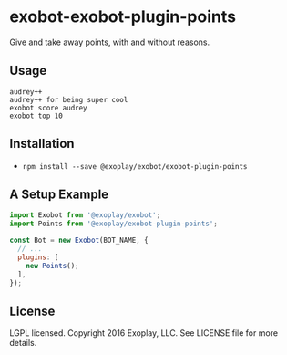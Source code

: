 # exobot-exobot-plugin-points

Give and take away points, with and without reasons.

## Usage

```
audrey++
audrey++ for being super cool
exobot score audrey
exobot top 10
```

## Installation

* `npm install --save @exoplay/exobot/exobot-plugin-points`

## A Setup Example

```javascript
import Exobot from '@exoplay/exobot';
import Points from '@exoplay/exobot-plugin-points';

const Bot = new Exobot(BOT_NAME, {
  // ...
  plugins: [
    new Points();
  ],
});
```

## License

LGPL licensed. Copyright 2016 Exoplay, LLC. See LICENSE file for more details.
